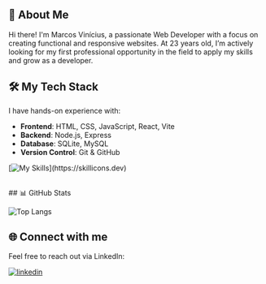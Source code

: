 ## 🚀 About Me
Hi there! I'm Marcos Vinícius, a passionate Web Developer with a focus on creating functional and responsive websites. At 23 years old, I’m actively looking for my first professional opportunity in the field to apply my skills and grow as a developer.

## 🛠 My Tech Stack

I have hands-on experience with:

- **Frontend**: HTML, CSS, JavaScript, React, Vite
- **Backend**: Node.js, Express
- **Database**: SQLite, MySQL
- **Version Control**: Git & GitHub

[![My Skills](https://skillicons.dev/icons?i=html,css,js,react,vite,,sqlite,nodejs,express,,github,git,)](https://skillicons.dev)

<br>
## 📊 GitHub Stats

![Top Langs](https://github-readme-stats.vercel.app/api/top-langs/?username=mviniciussb&layout=compact&theme=dark)

## 🌐 Connect with me
Feel free to reach out via LinkedIn:

[![linkedin](https://img.shields.io/badge/linkedin-0A66C2?style=for-the-badge&logo=linkedin&logoColor=white)](https://www.linkedin.com/in/mviniciussb/ )
